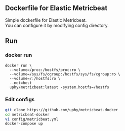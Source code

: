 ## Dockerfile for Elastic Metricbeat

Simple dockerfile for Elastic Metricbeat.  
You can configure it by modifying config directory.

## Run

### docker run

```
docker run \
  --volume=/proc:/hostfs/proc:ro \ 
  --volume=/sys/fs/cgroup:/hostfs/sys/fs/cgroup:ro \ 
  --volume=/:/hostfs:ro \ 
  --net=host 
  uphy/metricbeat:latest -system.hostfs=/hostfs
```

### Edit configs

```sh
git clone https://github.com/uphy/metricbeat-docker
cd metricbeat-docker
vi config/metricbeat.yml
docker-compose up
```